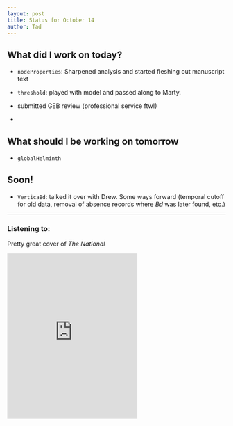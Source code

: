 ```yaml
---
layout: post
title: Status for October 14
author: Tad
---
```



## What did I work on today?

* `nodeProperties`: Sharpened analysis and started fleshing out manuscript text

* `threshold`: played with model and passed along to Marty.

* submitted GEB review (professional service ftw!)

*  


## What should I be working on tomorrow


* `globalHelminth`








## Soon!

* `VerticaBd`: talked it over with Drew. Some ways forward (temporal cutoff for old data, removal of absence records where _Bd_ was later found, etc.)









---

### Listening to:

Pretty great cover of _The National_

<iframe src="https://embed.spotify.com/?uri=spotify:track:0JM7Ql364YbttzOfIBvGq2" width="300" height="380" frameborder="0" allowtransparency="true"></iframe>

<i class="fa fa-code" style="color:pink"> </i>

